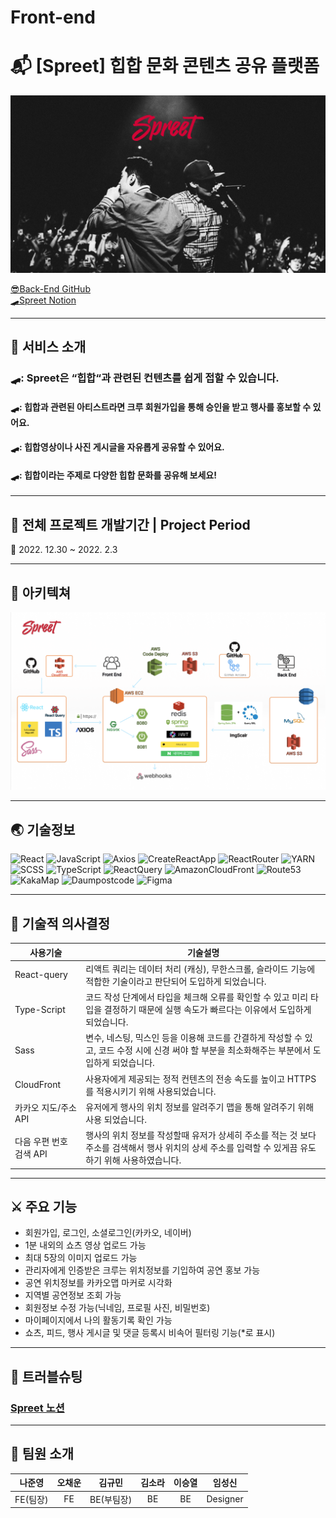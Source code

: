 # Front-end

# :mailbox_with_mail: [Spreet] 힙합 문화 콘텐츠 공유 플랫폼

<img width="912" alt="Spreet 오프닝 사진" src="/src/assets/image/Spreet 메인 이미지.png">
<br>

[😎Back-End GitHub](https://github.com/Spreet-Project/Back-end)  
[🛹Spreet Notion](https://www.notion.so/Spreet-30f5391e7e524289b3d44ec0abc11cbc)

---

## :tada: 서비스 소개

### 🛹: Spreet은 “힙합“과 관련된 컨텐츠를 쉽게 접할 수 있습니다.

#### 🛹: 힙합과 관련된 아티스트라면 크루 회원가입을 통해 승인을 받고 행사를 홍보할 수 있어요.

#### 🛹: 힙합영상이나 사진 게시글을 자유롭게 공유할 수 있어요.

#### 🛹: 힙합이라는 주제로 다양한 힙합 문화를 공유해 보세요!

---

## :calendar: 전체 프로젝트 개발기간 | Project Period

:pushpin: 2022. 12.30 ~ 2022. 2.3

---

## :nut_and_bolt: 아키텍쳐

<img width="912" alt="Spreet 아키텍처 사진" src="/src/assets/image/아키텍처.png">

---

## :earth_asia: 기술정보

![React](https://img.shields.io/badge/react-67DCF7?style=for-the-badge&logo=react&logoColor=white)
![JavaScript](https://img.shields.io/badge/javascript-F7DF1E?style=for-the-badge&logo=javascript&logoColor=white)
![Axios](https://img.shields.io/badge/axios-5A29E4?style=for-the-badge&logo=axios&logoColor=white)
![CreateReactApp](https://img.shields.io/badge/createreactapp-09D3AC?style=for-the-badge&logo=createreactapp&logoColor=white)
![ReactRouter](https://img.shields.io/badge/reactrouter-CA4245?style=for-the-badge&logo=reactrouter&logoColor=white)
![YARN](https://img.shields.io/badge/yarn-2C8EBB?style=for-the-badge&logo=yarn&logoColor=white)
![SCSS](https://img.shields.io/badge/Sass-CC6699?style=for-the-badge&logo=Sass&logoColor=white)
![TypeScript](https://img.shields.io/badge/TypeScript-3178C6?style=for-the-badge&logo=TypeScript&logoColor=ffffff)
![ReactQuery](https://img.shields.io/badge/react_query-FF4154?style=for-the-badge&logo=reactquery&logoColor=white)
![AmazonCloudFront](https://img.shields.io/badge/AmazonCloudFront-DF5146?style=for-the-badge&logo=amazoncloudfront&logoColor=white)
![Route53](https://img.shields.io/badge/Route53-F58340?style=for-the-badge&logo=route53&logoColor=white)
![KakaMap](https://img.shields.io/badge/kakaoreact―maps-FFCD00?style=for-the-badge&logo=kakao&logoColor=white)
![Daumpostcode](https://img.shields.io/badge/daumpostcode-FFCD00?style=for-the-badge&logo=kakao&logoColor=white)
![Figma](https://img.shields.io/badge/figma-F24E1E?style=for-the-badge&logo=figma&logoColor=white)

---

## :wrench: 기술적 의사결정

| 사용기술                | 기술설명                                                                                                                                             |
| ----------------------- | ---------------------------------------------------------------------------------------------------------------------------------------------------- |
| React-query             | 리액트 쿼리는 데이터 처리 (캐싱), 무한스크롤, 슬라이드 기능에 적합한 기술이라고 판단되어 도입하게 되었습니다.                                        |
| Type-Script             | 코드 작성 단계에서 타입을 체크해 오류를 확인할 수 있고 미리 타입을 결정하기 때문에 실행 속도가 빠르다는 이유에서 도입하게 되었습니다.                |
| Sass                    | 변수, 네스팅, 믹스인 등을 이용해 코드를 간결하게 작성할 수 있고, 코드 수정 시에 신경 써야 할 부분을 최소화해주는 부분에서 도입하게 되었습니다.       |
| CloudFront              | 사용자에게 제공되는 정적 컨텐츠의 전송 속도를 높이고 HTTPS를 적용시키기 위해 사용되었습니다.                                                         |
| 카카오 지도/주소 API    | 유저에게 행사의 위치 정보를 알려주기 맵을 통해 알려주기 위해 사용 되었습니다.                                                                        |
| 다음 우편 번호 검색 API | 행사의 위치 정보를 작성할때 유저가 상세히 주소를 적는 것 보다 주소를 검색해서 행사 위치의 상세 주소를 입력할 수 있게끔 유도하기 위해 사용하였습니다. |

---

## :crossed_swords: 주요 기능

- 회원가입, 로그인, 소셜로그인(카카오, 네이버)
- 1분 내외의 쇼츠 영상 업로드 가능
- 최대 5장의 이미지 업로드 가능
- 관리자에게 인증받은 크루는 위치정보를 기입하여 공연 홍보 가능
- 공연 위치정보를 카카오맵 마커로 시각화
- 지역별 공연정보 조회 가능
- 회원정보 수정 가능(닉네임, 프로필 사진, 비밀번호)
- 마이페이지에서 나의 활동기록 확인 가능
- 쇼츠, 피드, 행사 게시글 및 댓글 등록시 비속어 필터링 기능(\*로 표시)

---

## :sparkler: 트러블슈팅

### [Spreet 노션](https://www.notion.so/Troubleshooting-_FE-ae0b2dbd5caf459f9d40df3c975c28b2)

---

## :flamingo: 팀원 소개

|  나준영  | 오채운 |   김규민   | 김소라 | 이승열 |  임성신  |
| :------: | :----: | :--------: | :----: | :----: | :------: |
| FE(팀장) |   FE   | BE(부팀장) |   BE   |   BE   | Designer |
